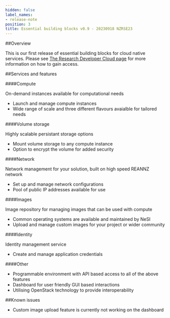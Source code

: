```yaml
---
hidden: false
label_names:
- release-note
position: 3
title: Essential building blocks v0.9 - 20230918 NZRSE23
---
```



##Overview

This is our first release of essential building blocks for cloud native services. Please see [The Research Developer Cloud page](https://www.nesi.org.nz/developercloud) for more information on how to gain access.

##Services and features

####Compute

On-demand instances available for computational needs

* Launch and manage compute instances
* Wide range of scale and three different flavours avaialble for tailored needs

####Volume storage

Highly scalable persistant storage options

* Mount volume storage to any compute instance
* Option to encrypt the volume for added security

####Network

Network management for your solution, built on high speed REANNZ network

* Set up and manage network configurations
* Pool of public IP addresses available for use

####Images

Image repository for managing images that can be used with compute

* Common operating systems are available and maintained by NeSI
* Upload and manage custom images for your project or wider community

####Identity

Identity management service

* Create and manage application credentials

####Other

* Programmable environment with API based access to all of the above features
* Dashboard for user friendly GUI based interactions
* Utilising OpenStack technology to provide interoperability

##Known issues

* Custom image upload feature is currently not working on the dashboard

